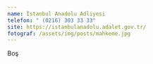 ```yaml
---
name: İstanbul Anadolu Adliyesi
telefon: " (0216) 303 33 33"
site: https://istanbulanadolu.adalet.gov.tr/
fotograf: /assets/img/posts/mahkeme.jpg
---
```


Boş